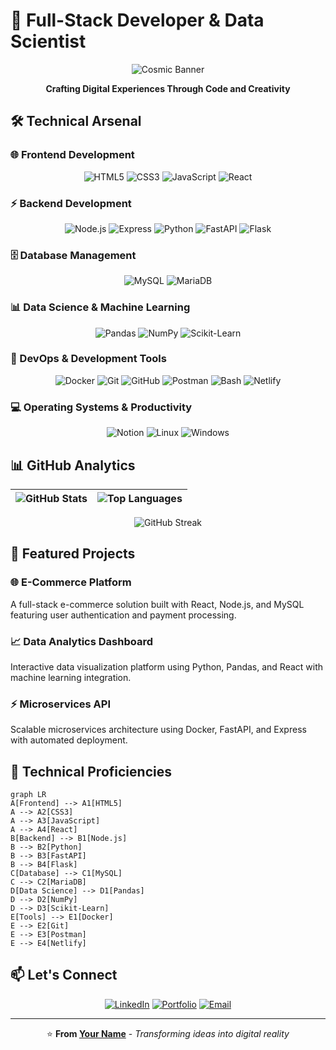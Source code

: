 # 💫 Full-Stack Developer & Data Scientist

<div align="center">

![Cosmic Banner](https://raw.githubusercontent.com/Thomas-George-T/Thomas-George-T/master/assets/space.gif)

**Crafting Digital Experiences Through Code and Creativity**

</div>

## 🛠️ Technical Arsenal

### **🌐 Frontend Development**
<div align="center">
  
![HTML5](https://img.shields.io/badge/HTML5-E34F26?style=for-the-badge&logo=html5&logoColor=white)
![CSS3](https://img.shields.io/badge/CSS3-1572B6?style=for-the-badge&logo=css3&logoColor=white)
![JavaScript](https://img.shields.io/badge/JavaScript-F7DF1E?style=for-the-badge&logo=javascript&logoColor=black)
![React](https://img.shields.io/badge/React-20232A?style=for-the-badge&logo=react&logoColor=61DAFB)

</div>

### **⚡ Backend Development**
<div align="center">

![Node.js](https://img.shields.io/badge/Node.js-339933?style=for-the-badge&logo=nodedotjs&logoColor=white)
![Express](https://img.shields.io/badge/Express.js-000000?style=for-the-badge&logo=express&logoColor=white)
![Python](https://img.shields.io/badge/Python-3776AB?style=for-the-badge&logo=python&logoColor=white)
![FastAPI](https://img.shields.io/badge/FastAPI-009688?style=for-the-badge&logo=fastapi&logoColor=white)
![Flask](https://img.shields.io/badge/Flask-000000?style=for-the-badge&logo=flask&logoColor=white)

</div>

### **🗄️ Database Management**
<div align="center">

![MySQL](https://img.shields.io/badge/MySQL-4479A1?style=for-the-badge&logo=mysql&logoColor=white)
![MariaDB](https://img.shields.io/badge/MariaDB-003545?style=for-the-badge&logo=mariadb&logoColor=white)

</div>

### **📊 Data Science & Machine Learning**
<div align="center">

![Pandas](https://img.shields.io/badge/Pandas-150458?style=for-the-badge&logo=pandas&logoColor=white)
![NumPy](https://img.shields.io/badge/NumPy-013243?style=for-the-badge&logo=numpy&logoColor=white)
![Scikit-Learn](https://img.shields.io/badge/Scikit_Learn-F7931E?style=for-the-badge&logo=scikit-learn&logoColor=white)

</div>

### **🔧 DevOps & Development Tools**
<div align="center">

![Docker](https://img.shields.io/badge/Docker-2496ED?style=for-the-badge&logo=docker&logoColor=white)
![Git](https://img.shields.io/badge/Git-F05032?style=for-the-badge&logo=git&logoColor=white)
![GitHub](https://img.shields.io/badge/GitHub-181717?style=for-the-badge&logo=github&logoColor=white)
![Postman](https://img.shields.io/badge/Postman-FF6C37?style=for-the-badge&logo=postman&logoColor=white)
![Bash](https://img.shields.io/badge/Bash-4EAA25?style=for-the-badge&logo=gnu-bash&logoColor=white)
![Netlify](https://img.shields.io/badge/Netlify-00C7B7?style=for-the-badge&logo=netlify&logoColor=white)

</div>

### **💻 Operating Systems & Productivity**
<div align="center">

![Notion](https://img.shields.io/badge/Notion-000000?style=for-the-badge&logo=notion&logoColor=white)
![Linux](https://img.shields.io/badge/Linux-FCC624?style=for-the-badge&logo=linux&logoColor=black)
![Windows](https://img.shields.io/badge/Windows-0078D6?style=for-the-badge&logo=windows&logoColor=white)

</div>

## 📊 GitHub Analytics

<div align="center">

| ![GitHub Stats](https://github-readme-stats.vercel.app/api?username=TU_USUARIO&show_icons=true&theme=radical&hide_border=true) | ![Top Languages](https://github-readme-stats.vercel.app/api/top-langs/?username=TU_USUARIO&layout=compact&theme=radical&hide_border=true) |
|:---:|:---:|

![GitHub Streak](https://streak-stats.demolab.com?user=TU_USUARIO&theme=radical&hide_border=true)

</div>

## 🚀 Featured Projects

### **🌐 E-Commerce Platform**
A full-stack e-commerce solution built with React, Node.js, and MySQL featuring user authentication and payment processing.

### **📈 Data Analytics Dashboard**
Interactive data visualization platform using Python, Pandas, and React with machine learning integration.

### **⚡ Microservices API**
Scalable microservices architecture using Docker, FastAPI, and Express with automated deployment.

## 🎯 Technical Proficiencies

```mermaid
graph LR
A[Frontend] --> A1[HTML5]
A --> A2[CSS3]
A --> A3[JavaScript]
A --> A4[React]
B[Backend] --> B1[Node.js]
B --> B2[Python]
B --> B3[FastAPI]
B --> B4[Flask]
C[Database] --> C1[MySQL]
C --> C2[MariaDB]
D[Data Science] --> D1[Pandas]
D --> D2[NumPy]
D --> D3[Scikit-Learn]
E[Tools] --> E1[Docker]
E --> E2[Git]
E --> E3[Postman]
E --> E4[Netlify]
```

## 📫 Let's Connect

<div align="center">

[![LinkedIn](https://img.shields.io/badge/LinkedIn-0077B5?style=for-the-badge&logo=linkedin&logoColor=white)](https://linkedin.com/in/your-profile)
[![Portfolio](https://img.shields.io/badge/Portfolio-FF7139?style=for-the-badge&logo=firefox&logoColor=white)](https://your-portfolio.com)
[![Email](https://img.shields.io/badge/Email-D14836?style=for-the-badge&logo=gmail&logoColor=white)](mailto:your.email@example.com)

</div>

---

<div align="center">

⭐️ **From [Your Name](https://github.com/clevervi)** - *Transforming ideas into digital reality*

</div>
